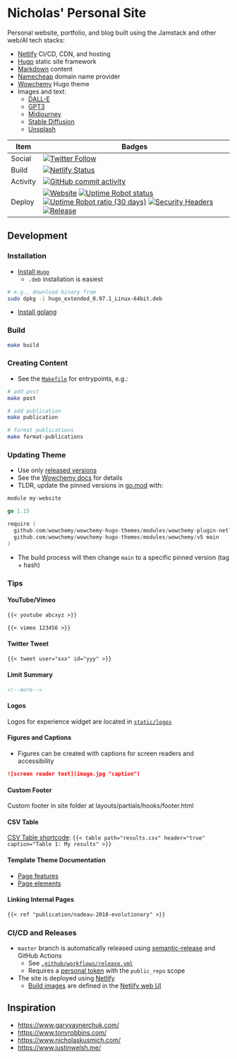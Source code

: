 # Nicholas' Personal Site

Personal website, portfolio, and blog built using the Jamstack and other web/AI tech stacks:

- [Netlify](https://www.netlify.com/) CI/CD, CDN, and hosting
- [Hugo](https://gohugo.io/) static site framework
- [Markdown](https://github.github.com/gfm/) content
- [Namecheap](https://www.namecheap.com/) domain name provider
- [Wowchemy](https://wowchemy.com/) Hugo theme
- Images and text:
  - [DALL-E](https://labs.openai.com)
  - [GPT3](https://beta.openai.com/playground)
  - [Midjourney](https://www.midjourney.com/app/)
  - [Stable Diffusion](https://beta.dreamstudio.ai/dream)
  - [Unsplash](https://unsplash.com/)

| Item     | Badges                                                                                                                                                                                                                                                                                                                                                                                                                                                                                                                                                                                                                              |
| -------- | ----------------------------------------------------------------------------------------------------------------------------------------------------------------------------------------------------------------------------------------------------------------------------------------------------------------------------------------------------------------------------------------------------------------------------------------------------------------------------------------------------------------------------------------------------------------------------------------------------------------------------------- |
| Social   | [![Twitter Follow](https://img.shields.io/twitter/follow/engnadeau?style=social)](https://twitter.com/EngNadeau)                                                                                                                                                                                                                                                                                                                                                                                                                                                                                                                    |
| Build    | [![Netlify Status](https://api.netlify.com/api/v1/badges/96cf62a7-5c7d-4610-b84f-de0afc34773c/deploy-status)](https://app.netlify.com/sites/competent-panini-00973b/deploys)                                                                                                                                                                                                                                                                                                                                                                                                                                                        |
| Activity | [![GitHub commit activity](https://img.shields.io/github/commit-activity/m/engnadeau/personal-site)](https://github.com/engnadeau/personal-site/commits/master)                                                                                                                                                                                                                                                                                                                                                                                                                                                                     |
| Deploy   | [![Website](https://img.shields.io/website?url=https%3A%2F%2Fwww.nicholasnadeau.com%2F)](https://www.nicholasnadeau.com/) [![Uptime Robot status](https://img.shields.io/uptimerobot/status/m787891867-18e3b35ff925f2041cbcdc24)](https://stats.uptimerobot.com/yw7ppI7ORl/787891867) [![Uptime Robot ratio (30 days)](https://img.shields.io/uptimerobot/ratio/m787891867-18e3b35ff925f2041cbcdc24)](https://stats.uptimerobot.com/yw7ppI7ORl/787891867) [![Security Headers](https://img.shields.io/security-headers?url=https%3A%2F%2Fnicholasnadeau.com)](https://securityheaders.com/?q=nicholasnadeau.com&followRedirects=on) [![Release](https://github.com/engnadeau/personal-site/actions/workflows/release.yml/badge.svg)](https://github.com/engnadeau/personal-site/actions/workflows/release.yml) |

## Development

### Installation

- [Install `Hugo`](https://github.com/gohugoio/hugo/releases/latest)
  - `.deb` installation is easiest

```bash
# e.g., download binary from
sudo dpkg -i hugo_extended_0.97.1_Linux-64bit.deb
```

- [Install golang](https://go.dev/doc/install)

### Build

```bash
make build
```

### Creating Content

- See the [`Makefile`](./Makefile) for entrypoints, e.g.:

```bash
# add post
make post

# add publication
make publication

# format publications
make format-publications
```

### Updating Theme

- Use only [released versions](https://github.com/wowchemy/wowchemy-hugo-themes/releases)
- See the [Wowchemy docs](https://wowchemy.com/docs/hugo-tutorials/update/) for details
- TLDR, update the pinned versions in [go.mod](go.mod) with:

```go
module my-website

go 1.15

require (
  github.com/wowchemy/wowchemy-hugo-themes/modules/wowchemy-plugin-netlify main
  github.com/wowchemy/wowchemy-hugo-themes/modules/wowchemy/v5 main
)
```

- The build process will then change `main` to a specific pinned version (tag + hash)

### Tips

#### YouTube/Vimeo

```markdown
{{< youtube abcxyz >}}

{{< vimeo 123456 >}}
```

#### Twitter Tweet

```markdown
{{< tweet user="xxx" id="yyy" >}}
```

#### Limit Summary

```markdown
<!--more-->
```

#### Logos

Logos for experience widget are located in [`static/logos`](./static/logos)

#### Figures and Captions

- Figures can be created with captions for screen readers and accessibility

```markdown
![screen reader text](image.jpg "caption")
```

#### Custom Footer

Custom footer in site folder at layouts/partials/hooks/footer.html

#### CSV Table

[CSV Table shortcode](https://wowchemy.com/docs/content/writing-markdown-latex/#csv-table): `{{< table path="results.csv" header="true" caption="Table 1: My results" >}}`

#### Template Theme Documentation

- [Page features](https://wowchemy.com/docs/content/page-features/)
- [Page elements](https://wowchemy.com/docs/content/writing-markdown-latex/)

#### Linking Internal Pages

```markdown
{{< ref "publication/nadeau-2018-evolutionary" >}}
```

### CI/CD and Releases

- `master` branch is automatically released using [semantic-release](https://github.com/semantic-release/semantic-release) and GitHub Actions
  - See [`.github/workflows/release.yml`](.github/workflows/release.yml)
  - Requires a [personal token](https://github.com/settings/tokens) with the `public_repo` scope
- The site is deployed using [Netlify](https://app.netlify.com/sites/competent-panini-00973b/overview)
  - [Build images](https://docs.netlify.com/configure-builds/overview/#build-image-selection) are defined in the [Netlify web UI](https://app.netlify.com/sites/competent-panini-00973b/settings/deploys#build-image-selection)

## Inspiration

- https://www.garyvaynerchuk.com/
- https://www.tonyrobbins.com/
- https://www.nicholaskusmich.com/
- https://www.justinwelsh.me/
